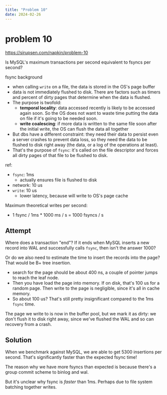 ```yaml
---
title: "Problem 10"
date: 2024-02-26
---
```


# problem 10

https://sirupsen.com/napkin/problem-10

Is MySQL's maximum transactions per second equivalent to fsyncs per second?

fsync background
* when calling `write` on a file, the data is stored in the OS's page buffer
* data is not immediately flushed to disk. There are factors such as 
  timers and percent of dirty pages that determine when the data is flushed.
* The purpose is twofold:
    * **temporal locality**: data accessed recently is likely
      to be accessed again soon. So the OS does not want to waste time putting
      the data on file if it's going to be needed soon.
    * **write coalescing**: if more data is written to the same file soon
      after the initial write, the OS can flush the data all together 
* But dbs have a different constraint: they need their data to persist
  even a server crashes to prevent data loss, so they need the data to be
  flushed to disk right away (the data, or a log of the operations at least).
* That's the purpose of `fsync`: it's called on the file descriptor
  and forces all dirty pages of that file to be flushed to disk.

ref: 
* `fsync`: 1ms
  * actually ensures file is flushed to disk
* network: 10 us
* `write`: 10 us
  * lower latency, because will write to OS's page cache

Maximum theoretical writes per second:
* 1 fsync / 1ms * 1000 ms / s = 1000 fsyncs / s


## Attempt

Where does a transaction "end"? If it ends when MySQL
inserts a new record into WAL and successfully calls `fsync`,
then isn't the answer 1000?

Or do we also need to estimate the time to insert the records
into the page? That would be B+ tree insertion.
* search for the page should be about 400 ns, a couple of pointer
  jumps to reach the leaf node. 
* Then you have load the page into memory. If on disk, that's 100 us
  for a random page. Then write to the page is negligible, since
  it's all in cache memory. 
* So about 100 us? That's still pretty insignificant compared to
  the 1ms `fsync` time.

The page we write to is now in the buffer pool, but we mark it as
dirty: we don't flush it to disk right away, since we've flushed the
WAL and so can recovery from a crash.

## Solution

When we benchmark against MySQL, we are able to get 5300 insertions per second.
That's significantly faster than the expected fsync time!

The reason why we have more fsyncs than expected is because
there's a group commit scheme to binlog and wal.

But it's unclear why fsync is _faster_ than 1ms. Perhaps due to
file system batching together writes. 




